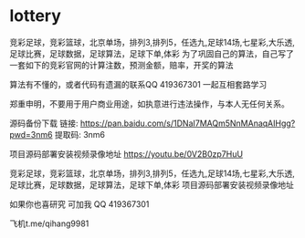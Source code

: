 # lottery
竞彩足球，竞彩篮球，北京单场，排列3,排列5，任选九,足球14场,七星彩,大乐透,足球比赛，足球数据，足球算法，足球下单,体彩
为了巩固自己的算法，自己写了一套如下的竞彩官网的计算注数，预测金额，赔率，开奖的算法

算法有不懂的，或者代码有遗漏的联系QQ 419367301 一起互相套路学习

郑重申明，不要用于用户商业用途，如执意进行违法操作，与本人无任何关系。

源码备份下载
链接: https://pan.baidu.com/s/1DNaI7MAQm5NnMAnaqAIHgg?pwd=3nm6 
提取码: 3nm6

项目源码部署安装视频录像地址
https://youtu.be/0V2B0zp7HuU


竞彩足球，竞彩篮球，北京单场，排列3,排列5，任选九,足球14场,七星彩,大乐透,足球比赛，足球数据，足球算法，足球下单,体彩
项目源码部署安装视频录像地址


如果你也喜研究 可加我 QQ 419367301

飞机t.me/qihang9981
